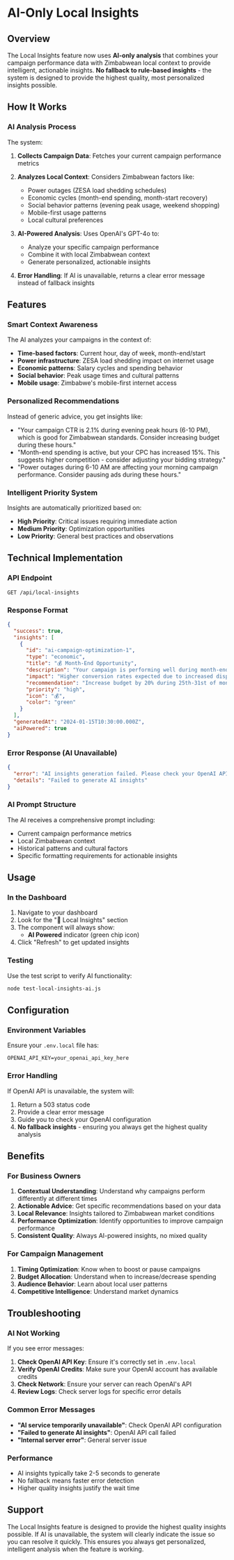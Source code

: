 # AI-Only Local Insights

## Overview

The Local Insights feature now uses **AI-only analysis** that combines your campaign performance data with Zimbabwean local context to provide intelligent, actionable insights. **No fallback to rule-based insights** - the system is designed to provide the highest quality, most personalized insights possible.

## How It Works

### AI Analysis Process

The system:

1. **Collects Campaign Data**: Fetches your current campaign performance metrics
2. **Analyzes Local Context**: Considers Zimbabwean factors like:
   - Power outages (ZESA load shedding schedules)
   - Economic cycles (month-end spending, month-start recovery)
   - Social behavior patterns (evening peak usage, weekend shopping)
   - Mobile-first usage patterns
   - Local cultural preferences

3. **AI-Powered Analysis**: Uses OpenAI's GPT-4o to:
   - Analyze your specific campaign performance
   - Combine it with local Zimbabwean context
   - Generate personalized, actionable insights

4. **Error Handling**: If AI is unavailable, returns a clear error message instead of fallback insights

## Features

### Smart Context Awareness

The AI analyzes your campaigns in the context of:

- **Time-based factors**: Current hour, day of week, month-end/start
- **Power infrastructure**: ZESA load shedding impact on internet usage
- **Economic patterns**: Salary cycles and spending behavior
- **Social behavior**: Peak usage times and cultural patterns
- **Mobile usage**: Zimbabwe's mobile-first internet access

### Personalized Recommendations

Instead of generic advice, you get insights like:

- "Your campaign CTR is 2.1% during evening peak hours (6-10 PM), which is good for Zimbabwean standards. Consider increasing budget during these hours."
- "Month-end spending is active, but your CPC has increased 15%. This suggests higher competition - consider adjusting your bidding strategy."
- "Power outages during 6-10 AM are affecting your morning campaign performance. Consider pausing ads during these hours."

### Intelligent Priority System

Insights are automatically prioritized based on:
- **High Priority**: Critical issues requiring immediate action
- **Medium Priority**: Optimization opportunities
- **Low Priority**: General best practices and observations

## Technical Implementation

### API Endpoint

```
GET /api/local-insights
```

### Response Format

```json
{
  "success": true,
  "insights": [
    {
      "id": "ai-campaign-optimization-1",
      "type": "economic",
      "title": "💰 Month-End Opportunity",
      "description": "Your campaign is performing well during month-end spending period...",
      "impact": "Higher conversion rates expected due to increased disposable income...",
      "recommendation": "Increase budget by 20% during 25th-31st of month...",
      "priority": "high",
      "icon": "💰",
      "color": "green"
    }
  ],
  "generatedAt": "2024-01-15T10:30:00.000Z",
  "aiPowered": true
}
```

### Error Response (AI Unavailable)

```json
{
  "error": "AI insights generation failed. Please check your OpenAI API configuration.",
  "details": "Failed to generate AI insights"
}
```

### AI Prompt Structure

The AI receives a comprehensive prompt including:
- Current campaign performance metrics
- Local Zimbabwean context
- Historical patterns and cultural factors
- Specific formatting requirements for actionable insights

## Usage

### In the Dashboard

1. Navigate to your dashboard
2. Look for the "🧠 Local Insights" section
3. The component will always show:
   - **AI Powered** indicator (green chip icon)
4. Click "Refresh" to get updated insights

### Testing

Use the test script to verify AI functionality:

```bash
node test-local-insights-ai.js
```

## Configuration

### Environment Variables

Ensure your `.env.local` file has:

```env
OPENAI_API_KEY=your_openai_api_key_here
```

### Error Handling

If OpenAI API is unavailable, the system will:
1. Return a 503 status code
2. Provide a clear error message
3. Guide you to check your OpenAI configuration
4. **No fallback insights** - ensuring you always get the highest quality analysis

## Benefits

### For Business Owners

1. **Contextual Understanding**: Understand why campaigns perform differently at different times
2. **Actionable Advice**: Get specific recommendations based on your data
3. **Local Relevance**: Insights tailored to Zimbabwean market conditions
4. **Performance Optimization**: Identify opportunities to improve campaign performance
5. **Consistent Quality**: Always AI-powered insights, no mixed quality

### For Campaign Management

1. **Timing Optimization**: Know when to boost or pause campaigns
2. **Budget Allocation**: Understand when to increase/decrease spending
3. **Audience Behavior**: Learn about local user patterns
4. **Competitive Intelligence**: Understand market dynamics

## Troubleshooting

### AI Not Working

If you see error messages:

1. **Check OpenAI API Key**: Ensure it's correctly set in `.env.local`
2. **Verify OpenAI Credits**: Make sure your OpenAI account has available credits
3. **Check Network**: Ensure your server can reach OpenAI's API
4. **Review Logs**: Check server logs for specific error details

### Common Error Messages

- **"AI service temporarily unavailable"**: Check OpenAI API configuration
- **"Failed to generate AI insights"**: OpenAI API call failed
- **"Internal server error"**: General server issue

### Performance

- AI insights typically take 2-5 seconds to generate
- No fallback means faster error detection
- Higher quality insights justify the wait time

## Support

The Local Insights feature is designed to provide the highest quality insights possible. If AI is unavailable, the system will clearly indicate the issue so you can resolve it quickly. This ensures you always get personalized, intelligent analysis when the feature is working. 